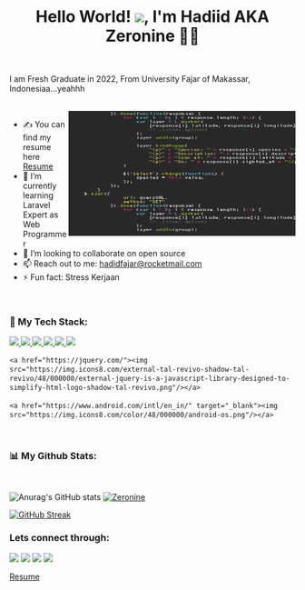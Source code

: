 <h1 align="center">Hello World! <img src="https://raw.githubusercontent.com/MartinHeinz/MartinHeinz/master/wave.gif" width="30px">, I'm Hadiid AKA Zeronine 👩‍💻</h1>
<br>

I am Fresh Graduate in 2022, From University Fajar of Makassar, Indonesiaa...yeahhh

<br>

<img align="right" alt="GIF" src="https://github.com/bhumikatewary/bhumikatewary/blob/main/giphy.gif" width="400" height="220" />

- ✍ You can find my resume here [Resume](https://drive.google.com/file/d/1YxFJv7R4UWSiiaGoPwyjpWKeFyIeKa08/view?usp=sharing)
- 🌱 I’m currently learning Laravel Expert as Web Programmer
- 👯 I’m looking to collaborate on open source
- 📫 Reach out to me: hadidfajar@rocketmail.com
- ⚡ Fun fact: Stress Kerjaan

<br>


### 🚀 My Tech Stack:

<p align="left">
    <a href="https://www.w3.org/html/" target="_blank"> <img src="https://img.icons8.com/color/48/000000/html-5.png"/> </a>
    <a href="https://www.w3schools.com/css/" target="_blank"> <img src="https://img.icons8.com/color/48/000000/css3.png"/> </a>
    <a href="https://getbootstrap.com" target="_blank"> <img src="https://img.icons8.com/color/48/000000/bootstrap.png"/> </a>
    <a href="https://www.php.net/" target="_blank"> <img src="https://img.icons8.com/external-flaticons-lineal-color-flat-icons/48/000000/external-php-web-development-flaticons-lineal-color-flat-icons.png"/> </a>
   <a href="https://laravel.com/" target="_blank"> <img src="https://img.icons8.com/fluency/48/000000/laravel.png"/> </a>
    <a href="https://developer.mozilla.org/en-US/docs/Web/JavaScript" target="_blank"> <img src="https://img.icons8.com/color/48/000000/javascript.png"/> </a>

    <a href="https://jquery.com/"><img src="https://img.icons8.com/external-tal-revivo-shadow-tal-revivo/48/000000/external-jquery-is-a-javascript-library-designed-to-simplify-html-logo-shadow-tal-revivo.png"/></a>

    <a href="https://www.android.com/intl/en_in/" target="_blank"><img src="https://img.icons8.com/color/48/000000/android-os.png"/></a>
    
</p>

<br>


### 📊 My Github Stats:
<br/>

![Anurag's GitHub stats](https://github-readme-stats.vercel.app/api?username=hadidfajar09&show_icons=true&theme=radical) <a href="https://github.com/hadidfajar09/github-readme-stats"><img alt="Zeronine" src="https://github-readme-stats.vercel.app/api/top-langs/?username=hadidfajar09&langs_count=8&count_private=true&layout=compact&theme=react&hide_border=true&bg_color=0D1117" /></a>

[![GitHub Streak](https://github-readme-streak-stats.herokuapp.com?user=hadidfajar09&theme=radical&hide_border=true&date_format=M%20j%5B%2C%20Y%5D)](https://git.io/streak-stats)
<br>


### Lets connect through:
<a href="https://www.facebook.com/mochammad.hadid.fajar/"><img src="https://img.icons8.com/fluency/48/000000/meta.png"/></a>
<a href="https://twitter.com/HadidFajar09"><img src="https://img.icons8.com/color/48/000000/twitter--v1.png"/></a>
<a href="https://www.linkedin.com/in/hadid-fajar-zeronine/"><img src="https://img.icons8.com/color/48/000000/linkedin.png"/></a>
<a href="https://in.pinterest.com/"><img src="https://img.icons8.com/color/48/000000/pinterest--v1.png"/></a>



[Resume](https://drive.google.com/file/d/1YxFJv7R4UWSiiaGoPwyjpWKeFyIeKa08/view?usp=sharing)
